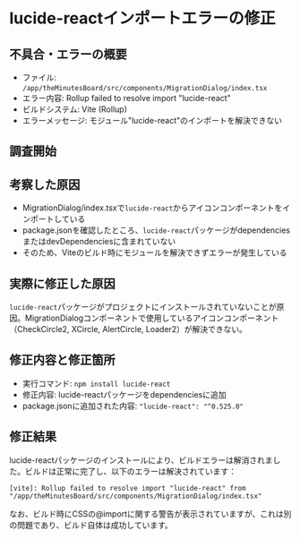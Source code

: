 # lucide-reactインポートエラーの修正

## 不具合・エラーの概要
- ファイル: `/app/theMinutesBoard/src/components/MigrationDialog/index.tsx`
- エラー内容: Rollup failed to resolve import "lucide-react"
- ビルドシステム: Vite (Rollup)
- エラーメッセージ: モジュール"lucide-react"のインポートを解決できない

## 調査開始

## 考察した原因
- MigrationDialog/index.tsxで`lucide-react`からアイコンコンポーネントをインポートしている
- package.jsonを確認したところ、`lucide-react`パッケージがdependenciesまたはdevDependenciesに含まれていない
- そのため、Viteのビルド時にモジュールを解決できずエラーが発生している

## 実際に修正した原因
`lucide-react`パッケージがプロジェクトにインストールされていないことが原因。MigrationDialogコンポーネントで使用しているアイコンコンポーネント（CheckCircle2, XCircle, AlertCircle, Loader2）が解決できない。

## 修正内容と修正箇所
- 実行コマンド: `npm install lucide-react`
- 修正内容: lucide-reactパッケージをdependenciesに追加
- package.jsonに追加された内容: `"lucide-react": "^0.525.0"`

## 修正結果
lucide-reactパッケージのインストールにより、ビルドエラーは解消されました。ビルドは正常に完了し、以下のエラーは解決されています：
```
[vite]: Rollup failed to resolve import "lucide-react" from "/app/theMinutesBoard/src/components/MigrationDialog/index.tsx"
```

なお、ビルド時にCSSの@importに関する警告が表示されていますが、これは別の問題であり、ビルド自体は成功しています。